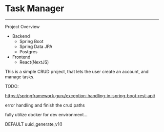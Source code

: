 # Task Manager

----
Project Overview
- Backend
    - Spring Boot
    - Spring Data JPA
    - Postgres
- Frontend
    - React(NextJS)


This is a simple CRUD project, that lets the
user create an account, and manage tasks.


TODO:

https://springframework.guru/exception-handling-in-spring-boot-rest-api/ 

error  handling and finish the crud paths

fully utilize docker for dev environment...

DEFAULT uuid_generate_v1()